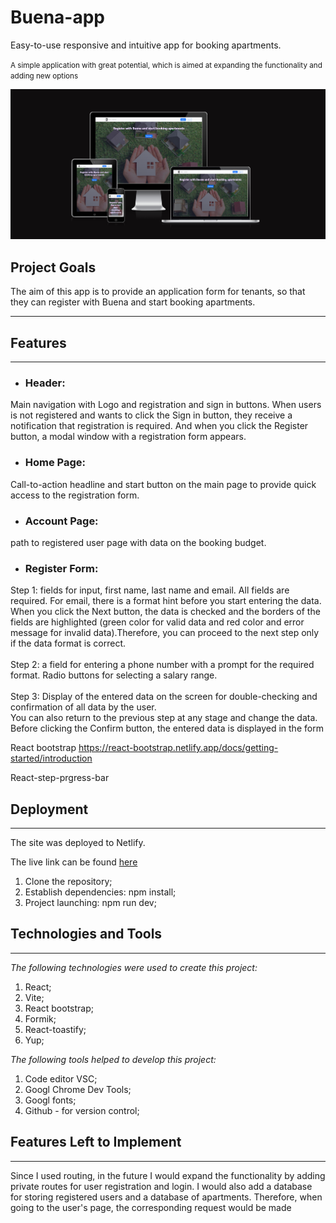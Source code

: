 # Buena-app

Easy-to-use responsive and intuitive app for booking apartments.<br>

<small>A simple application with great potential, which is aimed at expanding the functionality and adding new options</small>

![An image that shows how the app looks on different devices](./doc/readme-img/adaptivescreenhot.png)

## Project Goals

The aim of this app is to provide an application form for tenants, so that they can register with Buena and start booking apartments.

<hr>

## Features

<hr>

- ### Header:

Main navigation with Logo and registration and sign in buttons. When users is not registered and wants to click the Sign in button, they receive a notification that registration is required. And when you click the Register button, a modal window with a registration form appears.

- ### Home Page:

Call-to-action headline and start button on the main page to provide quick access to the registration form.

- ### Account Page:

path to registered user page with data on the booking budget.

- ### Register Form:

Step 1:
fields for input, first name, last name and email. All fields are required. For email, there is a format hint before you start entering the data.
When you click the Next button, the data is checked and the borders of the fields are highlighted (green color for valid data and red color and error message for invalid data).Therefore, you can proceed to the next step only if the data format is correct. <br> <br>
Step 2: a field for entering a phone number with a prompt for the required format.
Radio buttons for selecting a salary range.<br> <br>
Step 3: Display of the entered data on the screen for double-checking and confirmation of all data by the user. <br>
You can also return to the previous step at any stage and change the data. Before clicking the Confirm button, the entered data is displayed in the form

React bootstrap https://react-bootstrap.netlify.app/docs/getting-started/introduction

React-step-prgress-bar

## Deployment

<hr>

The site was deployed to Netlify.

The live link can be found [here](https://buena-project.netlify.app/)

1. Clone the repository;
2. Establish dependencies: npm install;
3. Project launching: npm run dev;

## Technologies and Tools

<hr>

_The following technologies were used to create this project:_

1. React;
2. Vite;
3. React bootstrap;
4. Formik;
5. React-toastify;
6. Yup;

_The following tools helped to develop this project:_

1. Code editor VSC;
2. Googl Chrome Dev Tools;
3. Googl fonts;
4. Github - for version control;

## Features Left to Implement

<hr>

Since I used routing, in the future I would expand the functionality by adding private routes for user registration and login. I would also add a database for storing registered users and a database of apartments. Therefore, when going to the user's page, the corresponding request would be made
